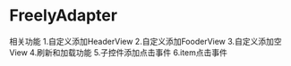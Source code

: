 # FreelyAdapter
相关功能
1.自定义添加HeaderView
2.自定义添加FooderView
3.自定义添加空View
4.刷新和加载功能
5.子控件添加点击事件
6.item点击事件
